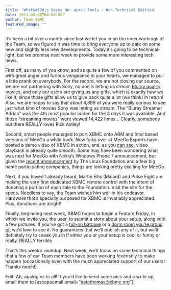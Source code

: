 ```yaml
---
title: 'What&#039;s Going On: April Fools - Non-Technical Edition'
date: 2011-04-06T04:00:00Z
author: Team XBMC
featured_image: ""
---
```

It’s been a bit over a month since last we let you in on the inner workings of the Team, so we figured it was time to bring everyone up to date on some new and slightly less new developments. Today it’s going to be technical-light, but we promise next week to provide some more interesting tech news.

 First off, as many of you know, and as quite a few of you commented on with great anger and furious vengeance in your hearts, we managed to pull a little prank on everybody. For the record, we are not closing our source, we are not partnering with Sony, no one is letting us stream [Bluray quality movies](https://www.youtube.com/watch?v=oHg5SJYRHA0 "Bluray Quality Movies"), and only our users are giving us any gifts, which is exactly how we like it, since those gifts allow us to give back quite a lot (we think) in return! Also, we are happy to say that about 4,899 of you were really curious to see just what kind of movies Sony was letting us stream. The “Bluray Streamer Addon” was the 4th most popular addon for the 3 days it was available. And those “streaming movies” were viewed 14,422 times… Clearly, somebody out there REALLY loves Rick Astley!

 Second, smart people managed to port XBMC onto ARM and Intel based versions of MeeGo a while back. Now folks over at MeeGo Experts have posted a demo video of XBMC in action, and, as you [can see](https://iotgadgets.com/2011/03/xbmc-arm-intel-based-meego-1-2-beta/ "XBMC running on Meego!"), video playback is already quite smooth. Some may have been wondering what was next for MeeGo with Nokia’s Windows Phone 7 announcement, but given the [recent announcement](https://www.linuxfoundation.org/news-media/announcements/2011/03/linux-foundation-announces-meego-tv-working-group "MeeGo TV Working Group") by The Linux Foundation and a few big name participating companies, things are looking pretty exciting for MeeGo.

 Next, if you haven’t already heard, Martin Ellis (Malard) and Pulse Eight are making the very first dedicated XBMC remote control with the intent of donating a portion of each sale to the Foundation. Visit the site for the specs. Needless to say, the Team wishes him well in his endeavor. Hardware that’s specially purposed for XBMC is invariably appreciated. Plus, donations are alright!

 Finally, beginning next week, XBMC hopes to begin a Feature Friday, in which we invite you, the user, to submit a story about your setup, along with a few pictures. If you’ve got a [full-on batcave](https://www.youtube.com/watch?v=pTM-L8PmMjY "Batcave Home Theater!") or a [dorm room you’re proud of](https://www.youtube.com/watch?v=fs_NtA_JU3M "XBMC in Dorm Room"), we’d love to see it. No guarantees that we’ll publish any of it, but we’ll definitely try to sneak you in if either you or your setup is cool or funny or really, REALLY terrible.

 That’s this week’s roundup. Next week, we’ll focus on some technical things that a few of our Team members have been working feverishly to make happen (occasionally even with the much appreciated support of our users! Thanks much!).

 Edit: Ah, apologies to all! If you’d like to send some pics and a write up, email them to [escapeemail email="[natethomas@xbmc.org](mailto:natethomas@xbmc.org)"].

 